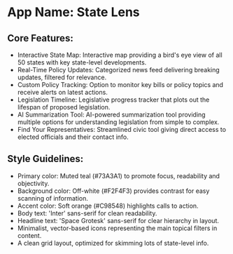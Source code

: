 # **App Name**: State Lens

## Core Features:

- Interactive State Map: Interactive map providing a bird's eye view of all 50 states with key state-level developments.
- Real-Time Policy Updates: Categorized news feed delivering breaking updates, filtered for relevance.
- Custom Policy Tracking: Option to monitor key bills or policy topics and receive alerts on latest actions.
- Legislation Timeline: Legislative progress tracker that plots out the lifespan of proposed legislation.
- AI Summarization Tool: AI-powered summarization tool providing multiple options for understanding legislation from simple to complex.
- Find Your Representatives: Streamlined civic tool giving direct access to elected officials and their contact info.

## Style Guidelines:

- Primary color: Muted teal (#73A3A1) to promote focus, readability and objectivity.
- Background color: Off-white (#F2F4F3) provides contrast for easy scanning of information.
- Accent color: Soft orange (#C98548) highlights calls to action.
- Body text: 'Inter' sans-serif for clean readability.
- Headline text: 'Space Grotesk' sans-serif for clear hierarchy in layout.
- Minimalist, vector-based icons representing the main topical filters in content.
- A clean grid layout, optimized for skimming lots of state-level info.